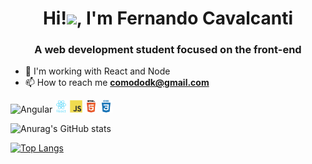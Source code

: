 <h1 align="center">Hi!<img src="https://raw.githubusercontent.com/kaueMarques/kaueMarques/master/hi.gif" width="30px">, I'm Fernando Cavalcanti</h1>
<h3 align="center">A web development student focused on the front-end</h3>

- 🔭 I'm working with React and Node
- 📫 How to reach me **comododk@gmail.com**

<p align="left">
  <img src="https://github.com/angular.png?s=20" alt="Angular" width="20" height="20"/>
  <img src="https://raw.githubusercontent.com/devicons/devicon/master/icons/react/react-original-wordmark.svg" alt="react" width="20" height="20"/>
  <img src="https://raw.githubusercontent.com/devicons/devicon/master/icons/javascript/javascript-original.svg" alt="javascript" width="20" height="20"/>
  <img src="https://raw.githubusercontent.com/devicons/devicon/master/icons/html5/html5-original-wordmark.svg" alt="html5"  width="20" height="20"/>
  <img src="https://raw.githubusercontent.com/devicons/devicon/master/icons/css3/css3-plain-wordmark.svg" alt="css3"  width="20" height="20"/>
</p>

![Anurag's GitHub stats](https://github-readme-stats.vercel.app/api?username=dkzord&show_icons=true&theme=radical)

[![Top Langs](https://github-readme-stats.vercel.app/api/top-langs/?username=dkzord&layout=compact)](https://github.com/dkzord)
